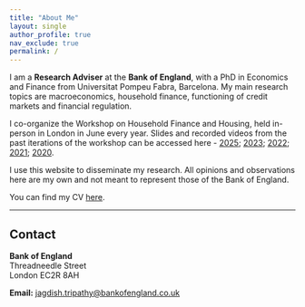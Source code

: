 ```yaml
---
title: "About Me"
layout: single
author_profile: true
nav_exclude: true
permalink: /
---
```


I am a **Research Adviser** at the **Bank of England**, with a PhD in Economics and Finance from Universitat Pompeu Fabra, Barcelona. My main research topics are macroeconomics, household finance, functioning of credit markets and financial regulation.

I co-organize the Workshop on Household Finance and Housing, held in-person in London in June every year. Slides and recorded videos from the past iterations of the workshop can be accessed here - [2025](https://www.bankofengland.co.uk/events/2025/june/6th-workshop-on-household-finance-and-housing); [2023](https://www.bankofengland.co.uk/events/2023/june/4-workshop-household-finance-and-housing); [2022](https://www.bankofengland.co.uk/events/2022/june/household-finance-and-housing-workshop); [2021](https://www.bankofengland.co.uk/events/2021/june/household-finance-and-housing-workshop); [2020](https://www.bankofengland.co.uk/events/2020/june/virtual-workshop-on-household-finance-and-housing).

I use this website to disseminate my research. All opinions and observations here are my own and not meant to represent those of the Bank of England.

You can find my CV [here](https://www.dropbox.com/scl/fi/w6a1e54sduc6ag0raoyxq/JT-CV-for-Site.pdf?rlkey=itg8v7rh91e9n4hn5wdipidx1&dl=0).

---

## Contact

**Bank of England**  
Threadneedle Street  
London EC2R 8AH  

**Email:** [jagdish.tripathy@bankofengland.co.uk](mailto:jagdish.tripathy@bankofengland.co.uk)

